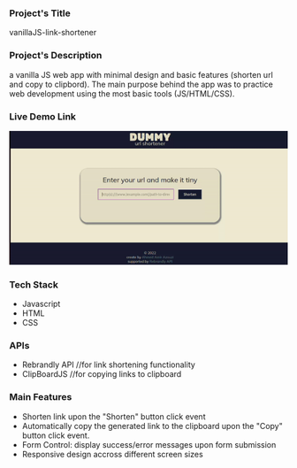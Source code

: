 ### Project's Title
vanillaJS-link-shortener

### Project's Description
a vanilla JS web app with minimal design and basic features (shorten url and copy to clipbord). The main purpose behind the app was to practice web development using the most basic tools (JS/HTML/CSS).


### Live Demo Link

![](link_shortener.gif)


### Tech Stack
- Javascript
- HTML
- CSS


### APIs
- Rebrandly API //for link shortening functionality
- ClipBoardJS //for copying links to clipboard

### Main Features
- Shorten link upon the "Shorten" button click event 
- Automatically copy the generated link to the clipboard upon the "Copy" button click event.
- Form Control: display success/error messages upon form submission
- Responsive design accross different screen sizes
